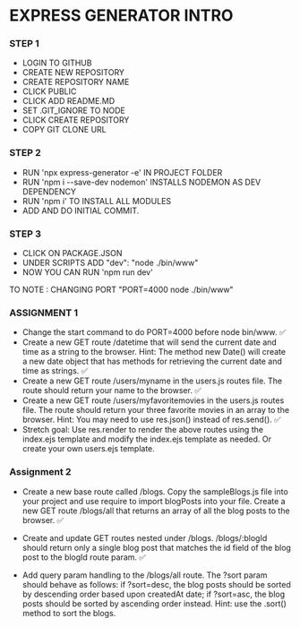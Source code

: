 # EXPRESS GENERATOR INTRO

### STEP 1
* LOGIN TO GITHUB
* CREATE NEW REPOSITORY
* CREATE REPOSITORY NAME
* CLICK PUBLIC
* CLICK ADD README.MD
* SET .GIT_IGNORE TO NODE
* CLICK CREATE REPOSITORY
* COPY GIT CLONE URL

### STEP 2
* RUN 'npx express-generator -e' IN PROJECT FOLDER
* RUN 'npm i --save-dev nodemon' INSTALLS NODEMON AS DEV DEPENDENCY
* RUN 'npm i' TO INSTALL ALL MODULES
* ADD AND DO INITIAL COMMIT.

### STEP 3
* CLICK ON PACKAGE.JSON
* UNDER SCRIPTS ADD "dev": "node ./bin/www"
* NOW YOU CAN RUN 'npm run dev'

TO NOTE : CHANGING PORT
"PORT=4000 node ./bin/www"

### ASSIGNMENT 1
* Change the start command to do PORT=4000 before node bin/www. ✅
* Create a new GET route /datetime that will send the current date and time as a string to the browser. Hint: The method new Date() will create a new date object that has methods for retrieving the current date and time as strings. ✅
* Create a new GET route /users/myname in the users.js routes file. The route should return your name to the browser. ✅
* Create a new GET route /users/myfavoritemovies in the users.js routes file. The route should return your three favorite movies in an array to the browser. Hint: You may need to use res.json() instead of res.send(). ✅
* Stretch goal: Use res.render to render the above routes using the index.ejs template and modify the index.ejs template as needed. Or create your own users.ejs template.

### Assignment 2
* Create a new base route called /blogs. Copy the sampleBlogs.js file into your project and use require to import blogPosts into your file. Create a new GET route /blogs/all that returns an array of all the blog posts to the browser. ✅

* Create and update GET routes nested under /blogs. /blogs/:blogId should return only a single blog post that matches the id field of the blog post to the blogId route param. ✅

*  Add query param handling to the /blogs/all route. The ?sort param should behave as follows: if ?sort=desc, the blog posts should be sorted by descending order based upon createdAt date; if ?sort=asc, the blog posts should be sorted by ascending order instead. Hint: use the .sort() method to sort the blogs. 